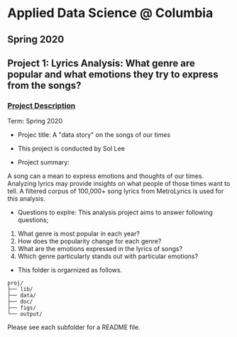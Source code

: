 # Applied Data Science @ Columbia
## Spring 2020
## Project 1: Lyrics Analysis: What genre are popular and what emotions they try to express from the songs?

### [Project Description](doc/)

Term: Spring 2020

+ Projec title: A "data story" on the songs of our times
+ This project is conducted by Sol Lee

+ Project summary: 

A song can a mean to express emotions and thoughts of our times. Analyzing lyrics may provide insights on what people of those times want to tell. A filtered corpus of 100,000+ song lyrics from MetroLyrics is used for this analysis. 

+ Questions to explre: This analysis project aims to answer following questions;

1. What genre is most popular in each year?
2. How does the popularity change for each genre?
3. What are the emotions expressed in the lyrics of songs?
4. Which genre particularly stands out with particular emotions?

+ This folder is orgarnized as follows.

```
proj/
├── lib/
├── data/
├── doc/
├── figs/
└── output/
```

Please see each subfolder for a README file.
